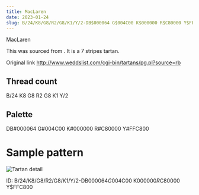 ```yaml
---
title: MacLaren
date: 2023-01-24
slug: B/24/K8/G8/R2/G8/K1/Y/2-DB$000064 G$004C00 K$000000 R$C80000 Y$FFC800
---
```

MacLaren

This was sourced from <no value>.  It is a 7 stripes tartan.

Original link http://www.weddslist.com/cgi-bin/tartans/pg.pl?source=rb

## Thread count
B/24 K8 G8 R2 G8 K1 Y/2

## Palette
DB#000064 G#004C00 K#000000 R#C80000 Y#FFC800

# Sample pattern

![Tartan detail](tartan.png "B/24 K8 G8 R2 G8 K1 Y/2 tartan")

ID: B/24/K8/G8/R2/G8/K1/Y/2-DB$000064 G$004C00 K$000000 R$C80000 Y$FFC800
